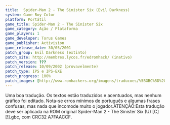 ```yaml
---
title:  Spider-Man 2 - The Sinister Six (Evil Darkness)
system: Game Boy Color
platform: Portátil
game_title: Spider-Man 2 - The Sinister Six
game_category: Ação / Plataforma
game_players: 1
game_developer: Torus Games
game_publisher: Activision
game_release_date: 30/05/2001
patch_group: Evil Darkness (extinto)
patch_site: http://membres.lycos.fr/edromhack/ (inativo)
patch_version: ???
patch_release: 10/09/2002 (provavelmente)
patch_type: IPS e IPS-EXE
patch_progress: 100%
patch_images: [http://www.romhackers.org/imagens/traducoes/%5BGBC%5D%20Spider-Man%202%20-%20The%20Sinister%20Six%20-%20Evil%20Darkness%20-%201.png,http://www.romhackers.org/imagens/traducoes/%5BGBC%5D%20Spider-Man%202%20-%20The%20Sinister%20Six%20-%20Evil%20Darkness%20-%202.png,http://www.romhackers.org/imagens/traducoes/%5BGBC%5D%20Spider-Man%202%20-%20The%20Sinister%20Six%20-%20Evil%20Darkness%20-%203.png]
---
```

Uma boa tradução. Os textos estão traduzidos e acentuados, mas nenhum gráfico foi editado. Nota-se erros mínimos de português e algumas frases confusas, mas nada que incomode muito o jogador.ATENÇÃO:Esta tradução deve ser aplicada na ROM original Spider-Man 2 - The Sinister Six (U) [C][!].gbc, com CRC32 A7FAACCF.